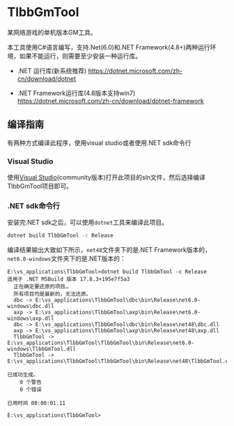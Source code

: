 # TlbbGmTool

某网络游戏的单机版本GM工具。

本工具使用C#语言编写，支持.Net(6.0)和.NET Framework(4.8+)两种运行环境，如果不能运行，则需要至少安装一种运行库。

- .NET 运行库(新系统推荐) https://dotnet.microsoft.com/zh-cn/download/dotnet

- .NET Framework运行库(4.8版本支持win7) https://dotnet.microsoft.com/zh-cn/download/dotnet-framework

## 编译指南

有两种方式编译此程序，使用visual studio或者使用.NET sdk命令行

### Visual Studio

使用[Visual Studio](https://visualstudio.microsoft.com/zh-hans/vs/)(community版本)打开此项目的sln文件，然后选择编译TlbbGmTool项目即可。

### .NET sdk命令行

安装完.NET sdk之后，可以使用`dotnet`工具来编译此项目。

```bash
dotnet build TlbbGmTool -c Release
```

编译结果输出大致如下所示，`net48`文件夹下的是.NET Framework版本的，`net6.0-windows`文件夹下的是.NET版本的：

```
E:\vs_applications\TlbbGmTool>dotnet build TlbbGmTool -c Release
适用于 .NET MSBuild 版本 17.8.3+195e7f5a3
  正在确定要还原的项目…
  所有项目均是最新的，无法还原。
  dbc -> E:\vs_applications\TlbbGmTool\dbc\bin\Release\net6.0-windows\dbc.dll
  axp -> E:\vs_applications\TlbbGmTool\axp\bin\Release\net6.0-windows\axp.dll
  dbc -> E:\vs_applications\TlbbGmTool\dbc\bin\Release\net48\dbc.dll
  axp -> E:\vs_applications\TlbbGmTool\axp\bin\Release\net48\axp.dll
  TlbbGmTool -> E:\vs_applications\TlbbGmTool\TlbbGmTool\bin\Release\net6.0-windows\TlbbGmTool.dll
  TlbbGmTool -> E:\vs_applications\TlbbGmTool\TlbbGmTool\bin\Release\net48\TlbbGmTool.exe

已成功生成。
    0 个警告
    0 个错误

已用时间 00:00:01.11

E:\vs_applications\TlbbGmTool>
```

